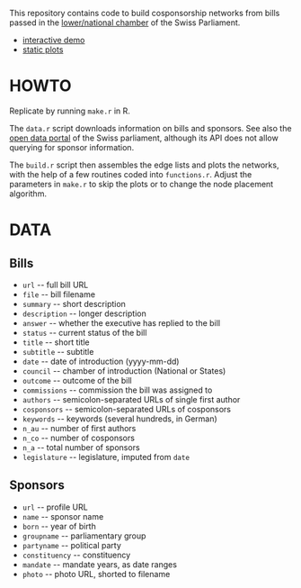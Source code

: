 This repository contains code to build cosponsorship networks from bills passed in the [lower/national chamber](http://www.parlament.ch/) of the Swiss Parliament.

- [interactive demo](http://briatte.org/swparl)
- [static plots](http://briatte.org/swparl/plots.html)

# HOWTO

Replicate by running `make.r` in R.

The `data.r` script downloads information on bills and sponsors. See also the [open data portal](http://ws.parlament.ch/) of the Swiss parliament, although its API does not allow querying for sponsor information.

The `build.r` script then assembles the edge lists and plots the networks, with the help of a few routines coded into `functions.r`. Adjust the parameters in `make.r` to skip the plots or to change the node placement algorithm.

# DATA

## Bills

- `url` -- full bill URL
- `file` -- bill filename
- `summary` -- short description
- `description` -- longer description
- `answer` -- whether the executive has replied to the bill
- `status` -- current status of the bill
- `title` -- short title
- `subtitle` -- subtitle
- `date` -- date of introduction (yyyy-mm-dd)
- `council` -- chamber of introduction (National or States)
- `outcome` -- outcome of the bill
- `commissions` -- commission the bill was assigned to
- `authors` -- semicolon-separated URLs of single first author
- `cosponsors` -- semicolon-separated URLs of cosponsors
- `keywords` -- keywords (several hundreds, in German)
- `n_au` -- number of first authors
- `n_co` -- number of cosponsors
- `n_a` -- total number of sponsors
- `legislature` -- legislature, imputed from `date`

## Sponsors

- `url` -- profile URL
- `name` -- sponsor name
- `born` -- year of birth
- `groupname` -- parliamentary group
- `partyname` -- political party
- `constituency` -- constituency
- `mandate` -- mandate years, as date ranges
- `photo` -- photo URL, shorted to filename
